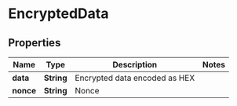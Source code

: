 # EncryptedData

## Properties
Name | Type | Description | Notes
------------ | ------------- | ------------- | -------------
**data** | **String** | Encrypted data encoded as HEX | 
**nonce** | **String** | Nonce | 

